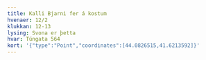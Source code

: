 ```yaml
---
title: Kalli Bjarni fer á kostum
hvenaer: 12/2
klukkan: 12-13
lysing: Svona er þetta
hvar: Túngata 564
kort: '{"type":"Point","coordinates":[44.0826515,41.6213592]}'
---
```


